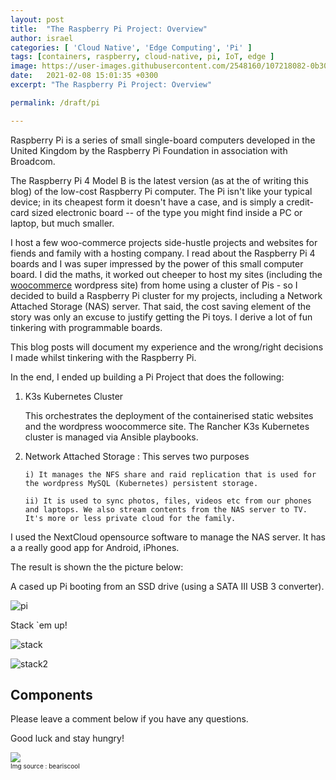 ```yaml
---
layout: post
title:  "The Raspberry Pi Project: Overview"
author: israel
categories: [ 'Cloud Native', 'Edge Computing', 'Pi' ]
tags: [containers, raspberry, cloud-native, pi, IoT, edge ]
image: https://user-images.githubusercontent.com/2548160/107218082-0b30e080-6a07-11eb-80e7-c62e4f1197d2.jpg
date:   2021-02-08 15:01:35 +0300
excerpt: "The Raspberry Pi Project: Overview"

permalink: /draft/pi

---
```


Raspberry Pi is a series of small single-board computers developed in the United Kingdom by the Raspberry Pi Foundation in association with Broadcom.

The Raspberry Pi 4 Model B is the latest version (as at the of writing this blog) of the low-cost Raspberry Pi computer. The Pi isn't like your typical device; in its cheapest form it doesn't have a case, and is simply a credit-card sized electronic board -- of the type you might find inside a PC or laptop, but much smaller.

I host a few woo-commerce projects side-hustle projects and websites for fiends and family with a hosting company. I read about the Raspberry Pi 4 boards and I was super impressed by the power of this small computer board. I did the maths, it worked out cheeper to host my sites (including the <a href="https://woocommerce.com/" target="_blank">woocommerce</a> wordpress site) from home using a cluster of Pis - so I decided to build a Raspberry Pi cluster for my projects, including a Network Attached Storage (NAS) server.  That said, the cost saving element of the story was only an excuse to justify getting the Pi toys. I derive a lot of fun tinkering with programmable boards.

This blog posts will document my experience and the wrong/right decisions I made whilst tinkering with the Raspberry Pi. 

In the end, I ended up building a Pi Project that does the following:

1. K3s Kubernetes Cluster

   This orchestrates the deployment of the containerised static websites and the wordpress woocommerce site. The Rancher K3s Kubernetes cluster is managed via Ansible playbooks.

2. Network Attached Storage : This serves two purposes

       i) It manages the NFS share and raid replication that is used for the wordpress MySQL (Kubernetes) persistent storage. 

       ii) It is used to sync photos, files, videos etc from our phones and laptops. We also stream contents from the NAS server to TV. It's more or less private cloud for the family. 

  I used the NextCloud opensource software to manage the NAS server. It has a a really good app for Android, iPhones.

The result is shown the the picture below: 

A cased up Pi booting from an SSD drive (using a SATA III USB 3 converter).

<p class="aligncenter">
<img alt ="pi" class="lazyimg" src="https://user-images.githubusercontent.com/2548160/107225755-1be65400-6a11-11eb-81b5-d67a245eb34f.jpg"/> 
<br>
</p>

Stack `em up! 

<p class="aligncenter">
<img alt ="stack" class="lazyimg" src="https://user-images.githubusercontent.com/2548160/107226410-00c81400-6a12-11eb-9dbc-d35b0d69dd17.jpg"/> 
<br>
</p>

<p class="aligncenter">
<img alt="stack2" class="lazyimg" src="https://user-images.githubusercontent.com/2548160/107226521-26edb400-6a12-11eb-8b3b-20421fde95ff.jpg"/> 
<br>
</p>

## Components 


Please leave a comment below if you have any questions.

Good luck and stay hungry!

<p class="aligncenter">
<img class="lazyimg" src="https://user-images.githubusercontent.com/2548160/104319297-94bcc380-54d8-11eb-83b1-1b992f4bdaff.JPG"/> 
<br>
<font size="-3">Img source : beariscool</font>

</p>
